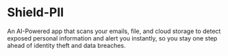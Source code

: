 # Shield-PII
An AI-Powered app that scans your emails, file, and cloud storage to detect exposed personal information and alert you instantly, so you stay one step ahead of identity theft and data breaches.
